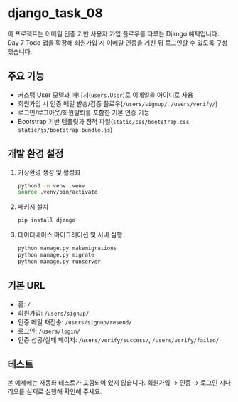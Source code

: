 # django_task_08

이 프로젝트는 이메일 인증 기반 사용자 가입 플로우를 다루는 Django 예제입니다. Day 7 Todo 앱을 확장해 회원가입 시 이메일 인증을 거친 뒤 로그인할 수 있도록 구성했습니다.

## 주요 기능
- 커스텀 User 모델과 매니저(`users.User`)로 이메일을 아이디로 사용
- 회원가입 시 인증 메일 발송/검증 플로우(`/users/signup/`, `/users/verify/`)
- 로그인/로그아웃/회원탈퇴를 포함한 기본 인증 기능
- Bootstrap 기반 템플릿과 정적 파일(`static/css/bootstrap.css`, `static/js/bootstrap.bundle.js`)

## 개발 환경 설정
1. 가상환경 생성 및 활성화
   ```bash
   python3 -m venv .venv
   source .venv/bin/activate
   ```
2. 패키지 설치
   ```bash
   pip install django
   ```
3. 데이터베이스 마이그레이션 및 서버 실행
   ```bash
   python manage.py makemigrations
   python manage.py migrate
   python manage.py runserver
   ```

## 기본 URL
- 홈: `/`
- 회원가입: `/users/signup/`
- 인증 메일 재전송: `/users/signup/resend/`
- 로그인: `/users/login/`
- 인증 성공/실패 페이지: `/users/verify/success/`, `/users/verify/failed/`

## 테스트
본 예제에는 자동화 테스트가 포함되어 있지 않습니다. 회원가입 → 인증 → 로그인 시나리오를 실제로 실행해 확인해 주세요.
